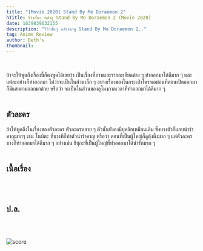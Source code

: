 ```yaml
---
title: "[Movie 2020] Stand By Me Doraemon 2"
hTitle: รีวิวสั้นๆ หลังดู Stand By Me Doraemon 2 (Movie 2020)
date: 1639839632155
description: "รีวิวสั้นๆ หลังจากดู Stand By Me Doraemon 2.."
tag: Anime Review
author: Deth's
thumbnail: 
---
```

<br />

ถ้าจะให้พูดถึงเรื่องนี้ก็คงพูดได้เลยว่า เป็นเรื่องที่ภาพและรายละเอียดต่าง ๆ ทำออกมาได้ดีมาก ๆ และแต่ละอย่างก็ทำออกมา ไม่ว่าจะเป็นในส่วนเล็ก ๆ อย่างเรื่องของในกระเป๋าโดราเอม่อนที่ตอนเปิดออกมาก็มีแสงตามออกมาด้วย หรือว่า จะเป็นในส่วนของอุโมงกาลเวลาที่ทำออกมาได้ดีมาก ๆ 
<br /><br />

## ตัวละคร
ถ้าให้พูดถึงในเรื่องของตัวละคร ตัวละครหลาย ๆ ตัวนั้นยังคงมีบุคลิกเหมือนเดิม ซึ่งบางตัวก็แอบน่ารำคาญมากๆ เช่น โนบิตะ ที่บางทีก็ทำตัวน่ารำคาญ หรือว่า ตอนที่เป็นผู้ใหญ่ก็ดูตุ้งติ้งมาก ๆ แต่ตัวละครบางก็ทำออกมาได้ดีมาก ๆ อย่างเช่น ชิซุกะที่เป็นผู้ใหญ่ที่ทำออกมาได้น่ารักมาก ๆ
<br /><br />

## เนื้อเรื่อง
<br /><br />

## ป.ล.
<br /><br />

<img src="https://img.shields.io/badge/Score-9%2F10-coral?style=for-the-badge" alt="score">